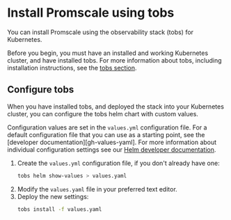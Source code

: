 # Install Promscale using tobs
You can install Promscale using the observability stack (tobs) for Kubernetes.

Before you begin, you must have an installed and working Kubernetes cluster, and
have installed tobs. For more information about tobs, including installation
instructions, see the [tobs section][howto-tobs].

## Configure tobs
When you have installed tobs, and deployed the stack into your Kubernetes
cluster, you can configure the tobs helm chart with custom values.

Configuration values are set in the `values.yml` configuration file. For a
default configuration file that you can use as a starting point, see the
[developer documentation][gh-values-yaml]. For more information about individual
configuration settings see our [Helm developer documentation][gh-helm].

<procedure>

1.  Create the `values.yml` configuration file, if you don't already have one:
    ```bash
    tobs helm show-values > values.yaml
    ```
1.  Modify the `values.yaml` file in your preferred text editor.
1.  Deploy the new settings:
    ```bash
    tobs install -f values.yaml
    ```

</procedure>


[gh-helm]: https://github.com/timescale/tobs/blob/master/chart/README.md#configuring-helm-chart
[howto-tobs]: timescaledb/how-to-guides/tobs/about-tobs/
